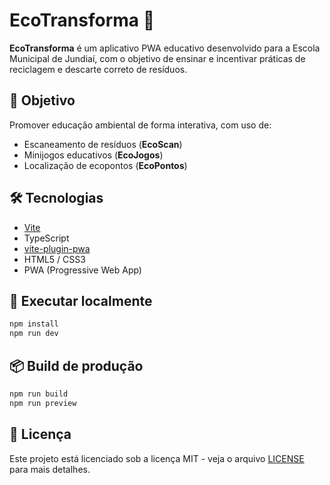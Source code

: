 ﻿# EcoTransforma 🌱

**EcoTransforma** é um aplicativo PWA educativo desenvolvido para a Escola Municipal de Jundiaí, com o objetivo de ensinar e incentivar práticas de reciclagem e descarte correto de resíduos.

## 🎯 Objetivo
Promover educação ambiental de forma interativa, com uso de:
- Escaneamento de resíduos (**EcoScan**)
- Minijogos educativos (**EcoJogos**)
- Localização de ecopontos (**EcoPontos**)

## 🛠 Tecnologias
- [Vite](https://vitejs.dev/)
- TypeScript
- [vite-plugin-pwa](https://vite-pwa-org.netlify.app/)
- HTML5 / CSS3
- PWA (Progressive Web App)

## 🚀 Executar localmente
```bash
npm install
npm run dev
````

## 📦 Build de produção

```bash
npm run build
npm run preview
```

## 📄 Licença

Este projeto está licenciado sob a licença MIT - veja o arquivo [LICENSE](LICENSE) para mais detalhes.
